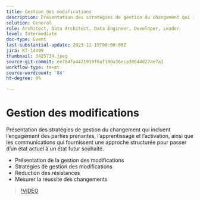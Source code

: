 ```yaml
---
title: Gestion des modifications
description: Présentation des stratégies de gestion du changement qui incluent l’engagement des parties prenantes, l’apprentissage et l’activation, ainsi que les communications qui fournissent une approche structurée pour passer d’un état actuel à un état futur souhaité. Qu’est-ce que la gestion du changement Stratégies de gestion du changement Mesures de résistance Mesure du changement Réussite
solution: General
role: Architect, Data Architect, Data Engineer, Developer, Leader
level: Intermediate
doc-type: Event
last-substantial-update: 2023-11-15T00:00:00Z
jira: KT-14499
thumbnail: 3425734.jpeg
source-git-commit: ee784fa4421919f0af180a36eca30644d27de7a1
workflow-type: tm+mt
source-wordcount: '84'
ht-degree: 0%

---
```



# Gestion des modifications

Présentation des stratégies de gestion du changement qui incluent l’engagement des parties prenantes, l’apprentissage et l’activation, ainsi que les communications qui fournissent une approche structurée pour passer d’un état actuel à un état futur souhaité.

* Présentation de la gestion des modifications
* Stratégies de gestion des modifications
* Réduction des résistances
* Mesurer la réussite des changements

>[!VIDEO](https://video.tv.adobe.com/v/3425734/?learn=on)
